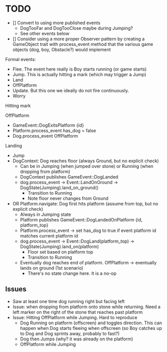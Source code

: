 # TODO

- [] Convert to using more published events
  - DogTooFar and DogTooClose maybe during Jumping?
  - See other events below
- [] Consider using a more proper Observer pattern by creating a GameObject trait with process_event method that the various game objects (dog, boy, Obstacle?) would implement

Formal events:

- Flee. The event here really is Boy starts running (or game starts)
- Jump. This is actually hitting a mark (which may trigger a Jump)
- Land
- OffPlatform
- Update. But this one we ideally do not fire continuously.
- Worry

Hitting mark

OffPlatform

- GameEvent::DogExitsPlatform {id}
- Platform.process_event has_dog = false
- Dog.process_event OffPlatform

Landing

- Jump
- DogContext: Dog reaches floor (always Ground, but no explicit check)
  - Can be in Jumping (when jumped over stone) or Running (when dropping from platform)
  - DogContext publishes GameEvent::DogLanded
  - dog.process_event -> Event::LandOnGround -> DogState(Jumping).land_on_ground()
    - Transition to Running
    - Note floor never changes from Ground
- OR Platform.navigate: Dog first hits platform (assume from top, but no explicit check)
  - Always in Jumping state
  - Platform publishes GameEvent::DogLandedOnPlatform {id, platform_top}
  - Platform.process_event -> set has_dog to true if event platform id matches current platform id
  - dog.process_event -> Event::DogLand(platform_top) -> DogState(Jumping).land_on(platform)
    - Floor set based on platform top
    - Transition to Running
  - Eventually dog reaches end of platform. OffPlatform -> eventually lands on ground (1st scenario)
    - There's no state change here. It is a no-op

## Issues

- Saw at least one time dog running right but facing left
- Issue: when dropping from platform onto stone while returning. Need a left marker on the right of the stone that reaches past platform
- Issue: Hitting OffPlatform while Jumping. Hard to reproduce
  - Dog Running on platform (offscreen) and toggles direction. This can happen when Dog starts fleeing when offscreen (so Boy catches up to Dog and Dog sprints away, probably to fast?)
  - Dog then Jumps (why? it was already on the platform)
  - OffPlatform while Jumping
